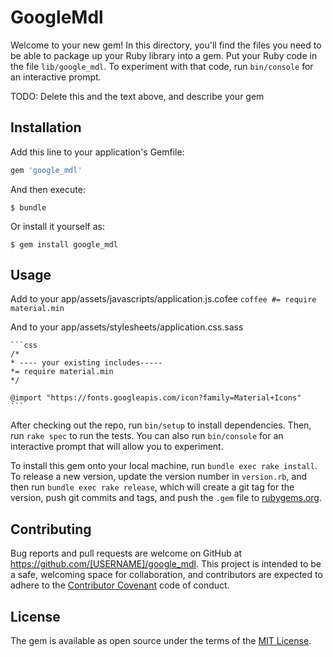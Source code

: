 # GoogleMdl

Welcome to your new gem! In this directory, you'll find the files you need to be able to package up your Ruby library into a gem. Put your Ruby code in the file `lib/google_mdl`. To experiment with that code, run `bin/console` for an interactive prompt.

TODO: Delete this and the text above, and describe your gem

## Installation

Add this line to your application's Gemfile:

```ruby
gem 'google_mdl'
```

And then execute:

    $ bundle

Or install it yourself as:

    $ gem install google_mdl

## Usage

Add to your app/assets/javascripts/application.js.cofee
	```coffee
	#= require material.min
	```

And to your app/assets/stylesheets/application.css.sass
	
	```css
	/*
	* ---- your existing includes-----
	*= require material.min
	*/

	@import "https://fonts.googleapis.com/icon?family=Material+Icons"
	```

After checking out the repo, run `bin/setup` to install dependencies. Then, run `rake spec` to run the tests. You can also run `bin/console` for an interactive prompt that will allow you to experiment.

To install this gem onto your local machine, run `bundle exec rake install`. To release a new version, update the version number in `version.rb`, and then run `bundle exec rake release`, which will create a git tag for the version, push git commits and tags, and push the `.gem` file to [rubygems.org](https://rubygems.org).

## Contributing

Bug reports and pull requests are welcome on GitHub at https://github.com/[USERNAME]/google_mdl. This project is intended to be a safe, welcoming space for collaboration, and contributors are expected to adhere to the [Contributor Covenant](contributor-covenant.org) code of conduct.


## License

The gem is available as open source under the terms of the [MIT License](http://opensource.org/licenses/MIT).

